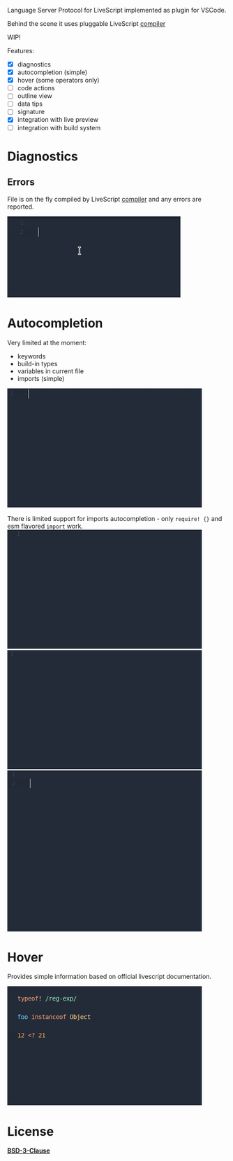 Language Server Protocol for LiveScript implemented as plugin for VSCode.

Behind the scene it uses pluggable LiveScript [compiler](https://github.com/bartosz-m/livescript-compiler)

WIP!

Features:
- [x] diagnostics
- [x] autocompletion (simple)
- [x] hover (some operators only)
- [ ] code actions
- [ ] outline view
- [ ] data tips
- [ ] signature
- [x] integration with live preview
- [ ] integration with build system

# Diagnostics
## Errors
File is on the fly compiled by LiveScript [compiler](https://github.com/bartosz-m/livescript-compiler) and any errors are reported.

![autocompletion](doc/assets/diagnostics-screen.gif)

# Autocompletion
Very limited at the moment:
* keywords
* build-in types
* variables in current file
* imports (simple)

![autocompletion](doc/assets/autocompletion-screen.gif)

There is limited support for imports autocompletion - only `require! {}` and esm flavored `import` work.
![autocompletion](doc/assets/autocompletion-screen-import.gif)  
![autocompletion](doc/assets/autocompletion-screen-require.gif)
![autocompletion](doc/assets/autocompletion-screen01.gif)

# Hover
Provides simple information based on official livescript documentation.

![autocompletion](doc/assets/hover-screen.gif)

<!-- # Plugins
## Live preview

Install [livescript-ide-preview](https://atom.io/packages/livescript-ide-preview) to get preview of current file transpiled to js.
![live preview](https://raw.githubusercontent.com/bartosz-m/livescript-ide-preview/master/doc/assets/screenshot-01.gif) -->

# License 
**[BSD-3-Clause](License.md)**
